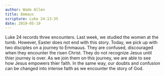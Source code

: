 ```yaml
---
author: Wade Allen
title: Emmaus
scripture: Luke 24:13-35
date: 2019-05-19
---
```


Luke 24 records three encounters. Last week, we studied the women at the tomb. However, Easter does not end with this story. Today, we pick up with two disciples on a journey to Emmauus. They are confused, discouraged when they encounter the risen Christ. They do not recognize Jesus until thier journey is over. As we join them on this journey, we are able to see how Jesus empowers thier faith. In the same way, our doubts and confusion can be changed into intense faith as we encounter the story of God.
